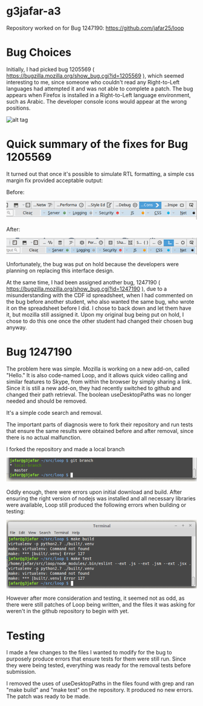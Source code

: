 # g3jafar-a3
Repository worked on for Bug 1247190: https://github.com/jafar25/loop
# Bug Choices

Initially, I had picked bug 1205569 ( https://bugzilla.mozilla.org/show_bug.cgi?id=1205569 ), which seemed interesting to me, since someone who couldn't read any Right-to-Left languages had attempted it and was not able to complete a patch. The bug appears when Firefox is installed in a Right-to-Left language environment, such as Arabic. The developer console icons would appear at the wrong positions.

![alt tag](https://bug1205569.bmoattachments.org/attachment.cgi?id=8662229)

# Quick summary of the fixes for Bug 1205569

It turned out that once it's possible to simulate RTL formatting, a simple css margin fix provided acceptable output:

Before:

![alt tag](https://github.com/csc302-2016-spring/g3jafar-a3/blob/master/screenshots/rtl.before.png)

After:

![alt tag](https://github.com/csc302-2016-spring/g3jafar-a3/blob/master/screenshots/rtl.after.png)

Unfortunately, the bug was put on hold because the developers were planning on replacing this interface design.

At the same time, I had been assigned another bug, 1247190 ( https://bugzilla.mozilla.org/show_bug.cgi?id=1247190 ), due to a misunderstanding with the CDF id spreadsheet, when I had commented on the bug before another student, who also wanted the same bug, who wrote it on the spreadsheet before I did. I chose to back down and let them have it, but mozilla still assigned it. Upon my original bug being put on hold, I chose to do this one once the other student had changed their chosen bug anyway.

# Bug 1247190

The problem here was simple. Mozilla is working on a new add-on, called "Hello." It is also code-named Loop, and it allows quick video calling and similar features to Skype, from within the browser by simply sharing a link. Since it is still a new add-on, they had recently switched to github and changed their path retrieval. The boolean useDesktopPaths was no longer needed and should be removed.

It's a simple code search and removal.

The important parts of diagnosis were to fork their repository and run tests that ensure the same results were obtained before and after removal, since there is no actual malfunction.

I forked the repository and made a local branch

![alt tag](https://github.com/csc302-2016-spring/g3jafar-a3/blob/master/screenshots/screenshot.1.png)

Oddly enough, there were errors upon initial download and build. After ensuring the right version of nodejs was installed and all necessary libraries were available, Loop still produced the following errors when building or testing:

![alt tag](https://github.com/csc302-2016-spring/g3jafar-a3/blob/master/screenshots/screenshot.2.png)

However after more consideration and testing, it seemed not as odd, as there were still patches of Loop being written, and the files it was asking for weren't in the github repository to begin with yet.

# Testing

I made a few changes to the files I wanted to modify for the bug to purposely produce errors that ensure tests for them were still run. Since they were being tested, everything was ready for the removal tests before submission.

I removed the uses of useDesktopPaths in the files found with grep and ran "make build" and "make test" on the repository. It produced no new errors. The patch was ready to be made.
